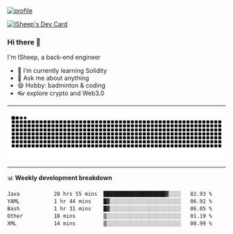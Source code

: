 [![profile](https://user-images.githubusercontent.com/54968314/208005045-e4b42f3b-833d-4242-bfcc-e764865553a2.svg)](https://www.calligrapher.ai/)

<a href="https://app.daily.dev/linziyang1106"><img src="https://api.daily.dev/devcards/v2/i4Spwx5Skx5FpTqWcwoit.png?r=kgx&type=wide" width="652" alt="ISheep's Dev Card"/></a>

### Hi there 🐏

I'm ISheep, a back-end engineer

- 🔭 I’m currently learning Solidity
- 💬 Ask me about anything
- 😄 Hobby: badminton & coding
- 👓 explore crypto and Web3.0

-------

![](https://raw.githubusercontent.com/ISheepp/ISheepp/output/github-contribution-grid-snake.svg)

-------

📊 **Weekly development breakdown**
<!--START_SECTION:waka-->

```txt
Java           20 hrs 55 mins  ████████████████████▓░░░░   82.93 %
YAML           1 hr 44 mins    █▓░░░░░░░░░░░░░░░░░░░░░░░   06.92 %
Bash           1 hr 31 mins    █▓░░░░░░░░░░░░░░░░░░░░░░░   06.05 %
Other          18 mins         ▒░░░░░░░░░░░░░░░░░░░░░░░░   01.19 %
XML            14 mins         ▒░░░░░░░░░░░░░░░░░░░░░░░░   00.99 %
```

<!--END_SECTION:waka-->
